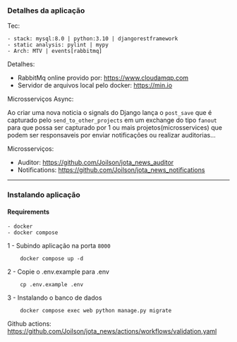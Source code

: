 ### Detalhes da aplicação

Tec:

```
- stack: mysql:8.0 | python:3.10 | djangorestframework
- static analysis: pylint | mypy
- Arch: MTV | events[rabbitmq]
```

Detalhes:

- RabbitMq online provido por: https://www.cloudamqp.com
- Servidor de arquivos local pelo docker: https://min.io

Microsserviços Async:

Ao criar uma nova noticia o signals do Django lança o `post_save`
que é capturado pelo `send_to_other_projects` em um exchange do
tipo `fanout` para que possa ser capturado por 1 ou mais projetos(microsservices)
que podem ser responsaveis por enviar notificações ou realizar auditorias...

Microsserviços:
- Auditor: https://github.com/Joilson/jota_news_auditor
- Notifications: https://github.com/Joilson/jota_news_notifications

***

### Instalando aplicação

#### Requirements

``` 
- docker
- docker compose
```

1 - Subindo aplicação na porta `8000`

```shell
    docker compose up -d
```

2 - Copie o .env.example para .env

```shell
    cp .env.example .env
```

3 - Instalando o banco de dados

```shell
    docker compose exec web python manage.py migrate
```

Github actions: https://github.com/Joilson/jota_news/actions/workflows/validation.yaml
